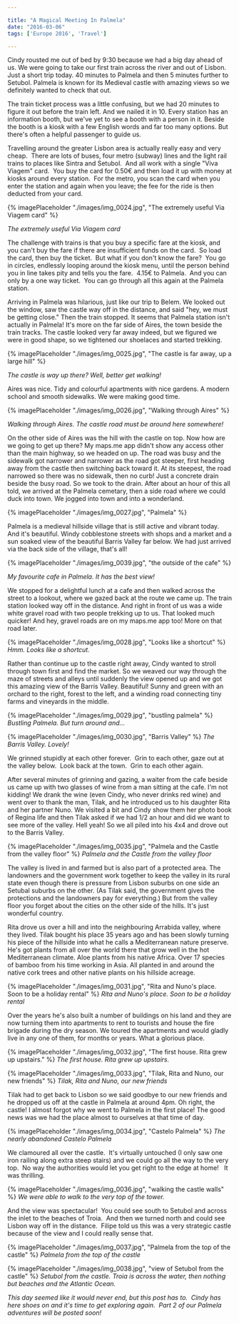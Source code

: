 ```yaml
---

title: "A Magical Meeting In Palmela"
date: "2016-03-06"
tags: ['Europe 2016', 'Travel'] 

---
```


Cindy rousted me out of bed by 9:30 because we had a big day ahead of us. We were going to take our first train across the river and out of Lisbon. Just a short trip today. 40 minutes to Palmela and then 5 minutes further to Setubol. Palmela is known for its Medieval castle with amazing views so we definitely wanted to check that out.

The train ticket process was a little confusing, but we had 20 minutes to figure it out before the train left. And we nailed it in 10. Every station has an information booth, but we've yet to see a booth with a person in it. Beside the booth is a kiosk with a few English words and far too many options. But there's often a helpful passenger to guide us.  

Travelling around the greater Lisbon area is actually really easy and very cheap.  There are lots of buses, four metro (subway) lines and the light rail trains to places like Sintra and Setubol.  And all work with a single "Viva Viagem" card.  You buy the card for 0.50€ and then load it up with money at kiosks around every station.  For the metro, you scan the card when you enter the station and again when you leave; the fee for the ride is then deducted from your card.

{% imagePlaceholder "./images/img_0024.jpg", "The extremely useful Via Viagem card" %}

_The extremely useful Via Viagem card_

The challenge with trains is that you buy a specific fare at the kiosk, and you can't buy the fare if there are insufficient funds on the card.  So load the card, then buy the ticket.  But what if you don't know the fare?  You go in circles, endlessly looping around the kiosk menu, until the person behind you in line takes pity and tells you the fare.  4.15€ to Palmela.  And you can only by a one way ticket.  You can go through all this again at the Palmela station.

Arriving in Palmela was hilarious, just like our trip to Belem. We looked out the window, saw the castle way off in the distance, and said "hey, we must be getting close." Then the train stopped. It seems that Palmela station isn't actually in Palmela! It's more on the far side of Aires, the town beside the train tracks. The castle looked very far away indeed, but we figured we were in good shape, so we tightened our shoelaces and started trekking.

{% imagePlaceholder "./images/img_0025.jpg", "The castle is far away, up a large hill" %}

_The castle is way up there? Well, better get walking!_

Aires was nice. Tidy and colourful apartments with nice gardens. A modern school and smooth sidewalks. We were making good time.  

{% imagePlaceholder "./images/img_0026.jpg", "Walking through Aires" %}

_Walking through Aires. The castle road must be around here somewhere!_

On the other side of Aires was the hill with the castle on top. Now how are we going to get up there? My maps.me app didn't show any access other than the main highway, so we headed on up. The road was busy and the sidewalk got narrower and narrower as the road got steeper, first heading away from the castle then switching back toward it. At its steepest, the road narrowed so there was no sidewalk, then no curb! Just a concrete drain beside the busy road. So we took to the drain. After about an hour of this all told, we arrived at the Palmela cemetary, then a side road where we could duck into town. We jogged into town and into a wonderland.

{% imagePlaceholder "./images/img_0027.jpg", "Palmela" %}


Palmela is a medieval hillside village that is still active and vibrant today. And it's beautiful. Windy cobblestone streets with shops and a market and a sun soaked view of the beautiful Barris Valley far below. We had just arrived via the back side of the village, that's all!

{% imagePlaceholder "./images/img_0039.jpg", "the outside of the cafe" %}

_My favourite cafe in Palmela. It has the best view!_

We stopped for a delightful lunch at a cafe and then walked across the street to a lookout, where we gazed back at the route we came up. The train station looked way off in the distance. And right in front of us was a wide white gravel road with two people trekking up to us. That looked much quicker! And hey, gravel roads are on my maps.me app too! More on that road later.

{% imagePlaceholder "./images/img_0028.jpg", "Looks like a shortcut" %}
_Hmm. Looks like a shortcut._

Rather than continue up to the castle right away, Cindy wanted to stroll through town first and find the market. So we weaved our way through the maze of streets and alleys until suddenly the view opened up and we got this amazing view of the Barris Valley. Beautiful! Sunny and green with an orchard to the right, forest to the left, and a winding road connecting tiny farms and vineyards in the middle.

{% imagePlaceholder "./images/img_0029.jpg", "bustling palmela" %}
_Bustling Palmela. But turn around and..._ 

{% imagePlaceholder "./images/img_0030.jpg", "Barris Valley" %}
_The Barris Valley. Lovely!_

We grinned stupidly at each other forever.  Grin to each other, gaze out at the valley below.  Look back at the town.  Grin to each other again.

After several minutes of grinning and gazing, a waiter from the cafe beside us came up with two glasses of wine from a man sitting at the cafe. I'm not kidding! We drank the wine (even Cindy, who never drinks red wine) and went over to thank the man, Tilak, and he introduced us to his daughter Rita and her partner Nuno. We visited a bit and Cindy show them her photo book of Regina life and then Tilak asked if we had 1/2 an hour and did we want to see more of the valley. Hell yeah! So we all piled into his 4x4 and drove out to the Barris Valley.

{% imagePlaceholder "./images/img_0035.jpg", "Palmela and the Castle from the valley floor" %}
_Palmela and the Castle from the valley floor_


The valley is lived in and farmed but is also part of a protected area. The landowners and the government work together to keep the valley in its rural state even though there is pressure from Lisbon suburbs on one side an Setubal suburbs on the other. (As Tilak said, the government gives the protections and the landowners pay for everything.) But from the valley floor you forget about the cities on the other side of the hills. It's just wonderful country.  

Rita drove us over a hill and into the neighbouring Arrabida valley, where they lived. Tilak bought his place 35 years ago and has been slowly turning his piece of the hillside into what he calls a Mediterranean nature preserve. He's got plants from all over the world there that grow well in the hot Mediterranean climate. Aloe plants from his native Africa. Over 17 species of bamboo from his time working in Asia. All planted in and around the native cork trees and other native plants on his hillside acreage.

{% imagePlaceholder "./images/img_0031.jpg", "Rita and Nuno's place. Soon to be a holiday rental" %}
_Rita and Nuno's place. Soon to be a holiday rental_

Over the years he's also built a number of buildings on his land and they are now turning them into apartments to rent to tourists and house the fire brigade during the dry season. We toured the apartments and would gladly live in any one of them, for months or years. What a glorious place.

{% imagePlaceholder "./images/img_0032.jpg", "The first house. Rita grew up upstairs." %}
_The first house. Rita grew up upstairs._


{% imagePlaceholder "./images/img_0033.jpg", "Tilak, Rita and Nuno, our new friends" %}
_Tilak, Rita and Nuno, our new friends_ 

Tilak had to get back to Lisbon so we said goodbye to our new friends and he dropped us off at the castle in Palmela at around 4pm. Oh right, the castle! I almost forgot why we went to Palmela in the first place! The good news was we had the place almost to ourselves at that time of day.

{% imagePlaceholder "./images/img_0034.jpg", "Castelo Palmela" %}
_The nearly abandoned Castelo Palmela_

We clamoured all over the castle.  It's virtually untouched (I only saw one iron railing along extra steep stairs) and we could go all the way to the very top.  No way the authorities would let you get right to the edge at home!   It was thrilling.  

{% imagePlaceholder "./images/img_0036.jpg", "walking the castle walls" %}
_We were able to walk to the very top of the tower._

And the view was spectacular!  You could see south to Setubol and across the inlet to the beaches of Troia.  And then we turned north and could see Lisbon way off in the distance.  Filipe told us this was a very strategic castle because of the view and I could really sense that.

{% imagePlaceholder "./images/img_0037.jpg", "Palmela from the top of the castle" %}
_Palmela from the top of the castle_

{% imagePlaceholder "./images/img_0038.jpg", "view of Setubol from the castle" %}
_Setubol from the castle. Troia is across the water, then nothing but beaches and the Atlantic Ocean._


_This day seemed like it would never end, but this post has to.  Cindy has here shoes on and it's time to get exploring again.  Part 2 of our Palmela adventures will be posted soon!_
